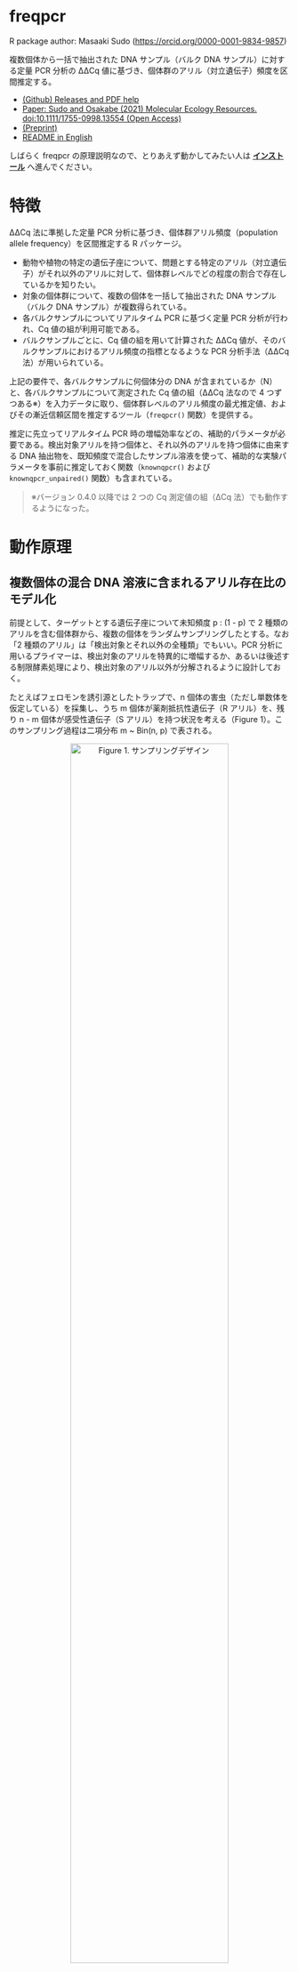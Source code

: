 # freqpcr

R package author: Masaaki Sudo (https://orcid.org/0000-0001-9834-9857)

複数個体から一括で抽出された DNA サンプル（バルク DNA サンプル）に対する定量 PCR 分析の ΔΔCq 値に基づき、個体群のアリル（対立遺伝子）頻度を区間推定する。

* [(Github) Releases and PDF help](https://github.com/sudoms/freqpcr/releases/latest)
* [Paper: Sudo and Osakabe (2021) Molecular Ecology Resources. doi:10.1111/1755-0998.13554 (Open Access)]( https://doi.org/10.1111/1755-0998.13554)
* [(Preprint)](https://doi.org/10.1101/2021.01.19.427228)
* [README in English](https://github.com/sudoms/freqpcr/README.md)

しばらく freqpcr の原理説明なので、とりあえず動かしてみたい人は **[インストール](#インストール)** へ進んでください。

# 特徴

ΔΔCq 法に準拠した定量 PCR 分析に基づき、個体群アリル頻度（population allele frequency）を区間推定する R パッケージ。

* 動物や植物の特定の遺伝子座について、問題とする特定のアリル（対立遺伝子）がそれ以外のアリルに対して、個体群レベルでどの程度の割合で存在しているかを知りたい。
* 対象の個体群について、複数の個体を一括して抽出された DNA サンプル（バルク DNA サンプル）が複数得られている。
* 各バルクサンプルについてリアルタイム PCR に基づく定量 PCR 分析が行われ、Cq 値の組が利用可能である。
* バルクサンプルごとに、Cq 値の組を用いて計算された ΔΔCq 値が、そのバルクサンプルにおけるアリル頻度の指標となるような PCR 分析手法（ΔΔCq 法）が用いられている。

上記の要件で、各バルクサンプルに何個体分の DNA が含まれているか（N）と、各バルクサンプルについて測定された Cq 値の組（ΔΔCq 法なので 4 つずつある※）を入力データに取り、個体群レベルのアリル頻度の最尤推定値、およびその漸近信頼区間を推定するツール（`freqpcr()` 関数）を提供する。

推定に先立ってリアルタイム PCR 時の増幅効率などの、補助的パラメータが必要である。検出対象アリルを持つ個体と、それ以外のアリルを持つ個体に由来する DNA 抽出物を、既知頻度で混合したサンプル溶液を使って、補助的な実験パラメータを事前に推定しておく関数（`knownqpcr()` および `knownqpcr_unpaired()` 関数）も含まれている。

> ※バージョン 0.4.0 以降では 2 つの Cq 測定値の組（ΔCq 法）でも動作するようになった。


# 動作原理

## 複数個体の混合 DNA 溶液に含まれるアリル存在比のモデル化

前提として、ターゲットとする遺伝子座について未知頻度 p : (1 - p) で 2 種類のアリルを含む個体群から、複数の個体をランダムサンプリングしたとする。なお「2 種類のアリル」は「検出対象とそれ以外の全種類」でもいい。PCR 分析に用いるプライマーは、検出対象のアリルを特異的に増幅するか、あるいは後述する制限酵素処理により、検出対象のアリル以外が分解されるように設計しておく。

たとえばフェロモンを誘引源としたトラップで、n 個体の害虫（ただし単数体を仮定している）を採集し、うち m 個体が薬剤抵抗性遺伝子（R アリル）を、残り n - m 個体が感受性遺伝子（S アリル）を持つ状況を考える（Figure 1）。このサンプリング過程は二項分布 m \~ Bin(n, p) で表される。

<p align="center">
<img src="./vignettes/figures/freqpcr_vignette_fig01.png" style="width: 75%; height: 75%" alt="Figure 1. サンプリングデザイン" />
</p>

> Figure 1. バルクサンプルの生成過程。未知頻度 p : (1 - p) で 2 種類のアリル、たとえば R（薬剤抵抗性）と S（感受性）を含む個体群を対象に、トラップを仕掛けて個体を採集する。あるトラップで n 個体が得られたとき、これに含まれる R 個体の数は m ~ Bin(n, p) という確率変数で表現される。個体単位ではなくトラップ単位で DNA を一括抽出して定量 PCR 分析を行うと、個体の分離比 m : (n - m) ではなく、バルクサンプルにおけるアリル DNA の含有量である X_R, X_S がデータとして観測される。そこで freqpcr では p と X_R, X_S の関係を、m を潜在変数として介しつつモデル化する。

仮に個体別に遺伝子診断すれば m の値が直接求まるため、頻度 p の推定値や信頼区間を二項分布から計算できる。これが労力的に可能ならば、定量 PCR 分析を行って `freqpcr` を使う必要は特段ない。
しかし p が極めて小さいことが想定される場合、たとえば殺虫剤抵抗性の発達初期段階における R アリルの検出や、穀物の輸入検疫における遺伝子組換え種子の混入率調査などでは、十分に大きな採集数 n を確保しないと、サンプルに全く検出対象のアリルが含まれない（有効な推定値が得られない）可能性が高くなる。必要なサンプルサイズが数百に及ぶ場合、個体別に DNA を抽出して PCR で遺伝子診断を行う手間が増大する。

多数のサンプルから簡易に低頻度のアリルを検出するために、グループテスト（group testing）と呼ばれる統計手法が従来から用いられてきた。まず複数個体から一括で DNA を抽出して、バルクサンプル（bulk sample）と呼ばれるサンプル溶液を作る。通常のグループテストでは、検出対象のアリルを増幅する PCR 反応を行い、各バルクサンプルに少なくとも 1 個体は検出対象が含まれている（陽性）か、全く含まれず PCR 増幅されない（陰性）かを判定した結果を用いる。複数のバルクサンプルについて陽性／陰性である割合を求め、アリル頻度 p の信頼区間の上限を計算する統計手法が、幾つかの先行研究において提唱されている（たとえば Yamamura and Hino 2007）。

一方 `freqpcr` では、各バルクサンプルについて定量 PCR 分析を行い、アリルごとに含まれる DNA 量（Figure 1：変数 X_R, X_S）を定量する。アリル DNA 含有比の指標として、従来より定量 PCR 分析で用いられてきた ΔΔCq 値の概念を用い、それらのバルクサンプルが由来する個体群のアリル頻度の推定値、および信頼区間の上限と下限を最尤推定する。個体群アリル頻度が p であるときに Cq 値の観測結果を得る確率が、生成モデルとして書き下され、このときバルクサンプルごとに含まれるであろう陽性個体の数（m）は、直接観測できない潜在変数として扱われる。



### 個体あたり DNA 収量のばらつき：ガンマ分布およびベータ分布による近似


体サイズの変異や（トラップ上での）死後の DNA 分解といった要因により、バルクサンプルに含まれる個体あたりの DNA 収量は大きくばらつくことがある。`freqpcr` では、バルクサンプルに含まれる陽性個体数の不確実性（二項分布に従う）に加え、バルクサンプルに含まれるアリルごとの DNA 収量（Figure 1 および 2：変数 X_R, X_S）の不確実性を、ガンマ分布という確率分布で近似する手法を採用した。このアイデアについては [Sudo et al. (2021) Journal of Pesticide Science](https://www.jstage.jst.go.jp/article/jpestics/46/2/46_D20-064/_article/-char/en) に詳しい。

ガンマ分布は形状パラメータの設定次第で、生物遺体等において DNA がランダムに分解しており、個体あたり収量が大きくばらつく場合（指数分布）から、生体において DNA 収量が平均値の周りにほぼ正規分布する場合までを、統一的にモデルで表現できる。本パッケージに含まれる `freqpcr()` 関数を用いれば、ガンマ分布の形状パラメータ（k）もアリル頻度 p と同時に推定される。ユーザーは個体ごとの DNA 量のばらつき度合いを知らなくても、アリル頻度の頑健な推定値を得られる。

ガンマ分布が持つ好ましい性質の 1 つが「再生性」である。あるアリルに着目して、各個体が持つ DNA 量が独立にガンマ分布（等しい尺度パラメータを持つ）に従うならば、複数個体まとめたバルクサンプルに含まれる当該アリルの DNA 量もまた、単一のガンマ分布に従う（Figure 2 左）。


<p align="center">
<img src="./vignettes/figures/freqpcr_vignette_fig02.png" style="width: 50%; height: 50%" alt="Figure 2. 個体 DNA 収量のガンマ分布近似とアリル含有比のベータ分布による表現" />
</p>

> Figure 2.（左）バルクサンプルに含まれる R ないし S アリルの量は、1 個体 1 遺伝子座あたりの DNA 収量を、各アリルを持つ個体数分だけ足し合わせた量になる。図は単数体生物 6 個体から DNA 抽出したバルクサンプルにおいて、2 個体が R と仮定した場合である。個体あたりの DNA 収量がガンマ分布 Ga(k = 1, θ = 10^(-6)) に従う確率変数ならば、2 個体分に相当する R アリルの量は Ga(k = 2, θ = 10^(-6)) で表される。一方、4 個体分に相当する S アリルの量は Ga(k = 4, θ = 10^(-6)) に従う。（右）このときバルクサンプルに占める R アリルの割合、すなわち Y_R = X_R / (X_R + X_S) に相当する量は、ベータ分布 Beta(shape1 = 2, shape2 = 4) に従う。


さらにガンマ分布の性質から、バルクサンプル中に含まれる 2 種類のアリル量の比は、ベータ分布という確率分布に従う（Figure 2 右）。`freqpcr()` 関数の標準設定では 2 つのガンマ分布の代わりに、1 つのベータ分布を利用してアリルの含有比を表現する。これは推定の高速化（数秒以内に計算が完了する）に寄与する。

なお Figure 2 に示した DNA 収量（X_R, X_S）やアリル含有比（Y_R）は、各遺伝子型に該当する個体数 m が固定されたときの値であることに注意を要する。実際には m も確率変数なので m = (1, 2, ..., n-1) のそれぞれについて、Beta(m, n - m) の下で実際の Cq 値が観測される確率を求め、尤度関数を定義するのが `freqpcr` の仕様である。以下、Cq 値の組がどのような実験デザインで得られるかを述べてゆく。


---

## 定量 PCR 分析を用いたアリル頻度推定の原理：ΔΔCq 法と RED-ΔΔCq 法

1 つ 1 つのバルクサンプルに含まれる 2 種類のアリルの含有比、すなわちサンプルアリル頻度（sample allele frequency）を測定する実験手法として、現在の `freqpcr` パッケージでは

* RED-ΔΔCq 法：制限酵素によるサンプル前処理を伴う定量 PCR（Osakabe et al. 2017）
* アリル特異的なプライマーセットを用いた定量 PCR による ΔΔCq 法（Maeoka et al. 2020）

の 2 種類の定量 PCR 分析手法（Figures 3, 4）が公式にサポートされている。その他の ΔΔCq や ΔCq に準拠した分析プロトコルでも適用可能なものは多いと思われるので、共同研究のオファーがあれば歓迎する。


### RED-ΔΔCq 法


RED-ΔΔCq 法（ΔΔCq Method with Restriction Enzyme Digestion）では、ターゲット遺伝子座について未知頻度でアリルが混合されている DNA 溶液から、4 本のサンプルを分注する。異なる処理条件・プライマーセットでリアルタイム PCR を行い、ΔΔCq を計算して当該溶液のアリル混合比を求める（Figure 3）。Cq 値や ΔΔCq 値の定義自体は、一般的なリアルタイム PCR のそれら（e.g. Livak & Schmittgen 2001; Vandesompele et al. 2002）と同様である。

RED-ΔΔCq 法の PCR ではターゲット遺伝子座を、アリルとは無関係に増幅するプライマーセットが用いられる。よって DNA 抽出して得たバルクサンプル溶液をそのまま PCR に掛けるならば、(X_R + X_S) の和に相当する量の鋳型 DNA が含まれる。これが control sample である。

一方、分注した溶液の半分については PCR の前に制限酵素で処理し、ターゲット遺伝子座において片方のアリルだけを消去しておく。こちらが digested test sample である。S アリルのごく一部（z）だけが残るように制限酵素で切断すると、ターゲット遺伝子の鋳型量は (X_R + zX_S) 相当となる。従って digested test sample と control sample の鋳型量の商である (X_R + zX_S) / (X_R + X_S) が、z が小さければ R アリルのおよその存在頻度となる。


> 注：制限酵素で切断するアリルは R でも S でもよい。ただし推定精度を上げるためには、個体群において稀であると考えられるアリルを残す（多い方を分解する）とよい。たとえば地域に稀に存在する抵抗性を検出したければ、感受性遺伝子を制限酵素処理する。そのほうが実験処理間で Cq 値に大きな差が現れるようになり、定量 PCR の測定誤差にマスクされにくくなる。

たとえば Osakabe et al. (2017) は、ナミハダニの殺ダニ剤（エトキサゾール）抵抗性遺伝子を定量するために、サンプル溶液を 3 時間、Taq1 酵素で事前処理した。Taq1 は DNA 上の TCGA という塩基配列がある箇所を認識して切断する。エトキサゾール抵抗性はキチン合成酵素遺伝子（CHS1）の塩基配列 TCG ***A*** TT が TCG ***T*** TT に変異して生じるので、酵素処理するとターゲット遺伝子座について、感受性個体由来の DNA が切断されたサンプルを得る。

<p align="center">
<img src="./vignettes/figures/freqpcr_vignette_fig03.png" style="width: 50%; height: 50%" alt="Figure 3. RED-ΔΔCq 法に基づくサンプル中のアリル含有比の測定" />
</p>

> Figure 3. 定量 PCR 分析に基づくバルクサンプル中のアリル含有比の測定 (1) RED-ΔΔCq 法。異なる事前処理（制限酵素処理）を受けたサンプル間で鋳型 DNA 量を比較するための補正基準として、生物体内に一定量が存在する遺伝子（ハウスキーピング遺伝子）を対象とした PCR 増幅を並行して実施している。
> 
> ターゲットの遺伝子座についてもハウスキーピング遺伝子座についても、プライマーセットはアリルを問わずに増幅するものを用いる。ただし制限酵素処理を受けたサンプルでは、ターゲット遺伝子座に S アリルを持つ DNA 分子のみ、サイトが途中で切断されているため増幅対象から外れる。この鋳型 DNA 量の違いが R アリルの頻度、厳密には (X_R + zX_S) / (X_R + X_S) = Y_R + z(1−Y_R) として測定される。
> 
> この (X_R + zX_S) / (X_R + X_S) という値は図中で (X^TD / X^HD) として計算される Cq 値の差分に含まれるが、余計な係数 δ_T が入っている。これは (X^TD / X^HD) / (X^TW / X^HW) という指標を計算することでキャンセルされる。これを対数スケール（PCR のサイクル数）で表現すると Cq 値の「差分の差分」となり、すなわち ΔΔCq 値に他ならない。

ただし、digested test sample と control sample をそれぞれターゲット遺伝子について増幅した結果を、単純に割り算するだけ（Figure 3 の鋳型量でいうと (X^TD / X^TW) に相当する量）では上手く行かない。制限酵素処理に伴って、溶液の量や性質が不随意に変化しうるためだ（Figure 3 で係数 δ_B として表されている量である）。

そこで内部標準、典型的にはハウスキーピング遺伝子（Osakabe et al. 2017 では GAPDH）について増幅した結果（X^HD と X^HW に相当）を用いて、先に各サンプルの鋳型量を補正しておく。鋳型 DNA 量の比は Cq 値（サイクル数。対数スケールである）の差として表現されるので、digested test sample と control sample の各々について、(ターゲット遺伝子の Cq 値)−(ハウスキーピング遺伝子の Cq 値) を計算する。こうした Cq 値の差分（digested test sample では X^TD / X^HD、control sample では X^TW / X^HW に相当する量）のことを ΔCq という。

同じ処理を受けたサンプルでも、生体内での DNA コピー数は遺伝子座によって異なるかもしれない。それぞれ求めた ΔCq 値には、この差が係数 δ_T として残っている。余分な係数を含まない (X_R + zX_S) / (X_R + X_S) に相当する量を得るには、制限酵素あり・なしの条件間で ΔCq 値同士の差分を取ればよい。こうして得られる ΔΔCq 値すなわち (X^TD / X^HD) / (X^TW / X^HW) では、δ_B も δ_T もキャンセルされる。よって RED-ΔΔCq 法は検量線を必要とせず、検査対象である未知溶液のアリル含有比を測定できる。

なお (X_R + zX_S) / (X_R + X_S) は、z が未知な場合はバルクサンプル中のアリル頻度 Y_R = X_R / (X_R + X_S) そのものではなく、近似値である。そこで Osakabe et al. (2017) では、制限酵素処理を長時間行って z を極力小さくすることを推奨した。一方 `freqpcr()` を用いてアリル頻度を推定する場合、z のサイズが多少大きくても既知でさえあれば推定が可能である。むしろ z が小さすぎる（10^{-5} 以下）と、サンプルに R アリルが含まれていない際に「制限酵素処理あり、ターゲット遺伝子」の qPCR に要するサイクルが長すぎて、反応が立ち上がってこない恐れがある。 

### アリル特異的プライマーセットを用いた ΔΔCq 法

Osakabe et al. (2017) の RED-ΔΔCq 法を適用するには、ターゲット遺伝子座について片方のアリルに作用する制限酵素を見つけることが要件である。この制約を取り除くため Maeoka et al. (2020) において、アリル特異的なプライマーセットを用いた ΔΔCq 法による、アリル頻度の測定手法が提案された（Figure 4）。

<p align="center">
<img src="./vignettes/figures/freqpcr_vignette_fig04.png" style="width: 50%; height: 50%" alt="Figure 4. 一般的な ΔΔCq 法に基づくサンプル中のアリル含有比の測定" />
</p>

> Figure 4. 定量 PCR 分析に基づくバルクサンプル中のアリル含有比の測定：(2) アリル特異的プライマーセットを用いた ΔΔCq 法（Maeoka et al. 2020）。
> 
> こちらも (X^TD / X^HD) / (X^TW / X^HW) = Y_R + z(1 − Y_R) で抵抗性アリル頻度を近似する。ただし RED-ΔΔCq 法と異なり、テストサンプルと control sample では由来がそもそも異なるため δ_B は定義せず、代わりに control sample の鋳型 DNA 量を X'_R として記号自体を変えている。


アリル含有比が不明な test sample（制限酵素処理は不要である）の DNA 溶液から、2 本ほど分注してターゲット遺伝子とハウスキーピング遺伝子でリアルタイム PCR 増幅し、Cq 値を測定する。ただし今度は、ターゲット遺伝子を増幅するためのプライマーを、R アリルだけ特異的に増幅するように設計しておく。従ってハウスキーピング遺伝子では X^HD = (X_R + X_S) に相当する量が増幅対象だが、ターゲット遺伝子では X^TD = δ_T(X_R + zX_S) が増幅される。本法における z は、僅かに生じる非特異的な増幅の対象となる S アリルの割合である。

(X^TD / X^HD) には遺伝子座の間での鋳型 DNA 量の比、すなわち δ_T が未だ係数として掛かったままである。これを RED-ΔΔCq 法と同様、control sample を用いてキャンセルする。
アリル特異的プライマーセットを用いた ΔΔCq 法では、RED-ΔΔCq 法で用いられたコントロール、すなわち制限酵素処理を伴わないサンプル溶液自体の代わりに、確実に R と分かっている個体からの DNA 抽出液を control sample に用いる。典型的には、室内飼育で選抜した純系の R 個体を使う。

Control sample において、ハウスキーピング遺伝子では X^HW = X'_R 、ターゲット遺伝子では X^TW = δ_T X'_R が増幅される（反応液の由来が異なるので X ではなく X' としている）。つまり ΔCq 値を計算すれば、そのまま δ_T に相当する量が求められる。最終的に ΔΔCq の形に持ち込むことで、 (X^TD / X^HD) / (X^TW / X^HW) = (X_R + zX_S) / (X_R + X_S) に相当する量を得る。

### ΔCq 法によるアリル頻度の推定

なお δ_T のサイズが既知であれば、test sample だけをターゲット遺伝子とハウスキーピング遺伝子で増幅して X^TD と X^HD を得てから、δ_T に相当する量を差し引くことでもアリル頻度を推定できる。つまり ΔCq 法である。バージョン 0.4.0 において、X^TW と X^HW を欠いたデータセットも受け入れられる仕様に `freqpcr()` 関数が拡張された。

この場合 δ_T（引数 `targetScale`）および、測定された Cq 値が従う正規誤差の標準偏差 σ_c（`sdMeasure`）は、事前に既知頻度のサンプル溶液で推定しておく。下のセクションにある `knownqpcr()` もしくは `knownqpcr_unpaired()` 関数が使える。バルクサンプルの個数が極めて多ければ、未知数として `freqpcr()` 関数内部で推定することは不可能ではないが、よほどの理由がない限り固定値として代入すべきである。ただでさえ X^TW、 X^HW が無いことは推定時のデータ点が半分になることを意味しており、未知パラメータが多いと推定結果に大きなバイアスが生じる。

<p align="center">
<img src="./vignettes/figures/freqpcr_vignette_fig05.png" style="width: 50%; height: 50%" alt="Figure 4. 一般的な ΔΔCq 法に基づくサンプル中のアリル含有比の測定" />
</p>


> Figure 5. 定量 PCR 分析に基づくバルクサンプル中のアリル含有比の測定：(3) ΔCq 法。


## 複数バルクサンプルを用いたアリル頻度の区間推定

Osakabe et al. (2017) と Maeoka et al. (2020) の各論文では、各バルクサンプルに様々な条件でリアルタイム PCR を行い、計算した ΔΔCq 値を、そのバルクサンプルに占める当該アリルの含有比（点推定値）としている。一方 `freqpcr` パッケージは Cq 値に基づく個体群アリル頻度の区間推定を目指しているが、そのためには 1 個体群から取られたバルクサンプルが複数（N）必要である。

一箇所にトラップを複数設置して、トラップごとに DNA 抽出したものを 1 つのバルクサンプルとしてもよいし、あるいは多数の捕獲個体を n 個体ずつまとめて DNA 抽出してもよい。`freqpcr` ではバルクサンプルごとに個体数 n_h  (h = 1, 2, ..., N) が異なってもよいが、各バルクサンプルに何個体含まれるかの記録は必須である。

捕獲した総個体数が等しければ、サンプルを多く分割する（バルクサンプルあたりの個体数を少なくする）ほど信頼区間の幅は狭くなり、高い推定精度を得られる。しかし定量 PCR の検査数が増えるのでコストは増大する。バルクサンプルの分割数に応じた推定精度のシミュレーション結果は、[原著論文の Figure 4](https://onlinelibrary.wiley.com/doi/10.1111/1755-0998.13554#men13554-sec-0015-title) および [ESM1](https://onlinelibrary.wiley.com/doi/10.1111/1755-0998.13554#support-information-section) に示されている。

---

## 2 倍体の取扱いについて

`freqpcr` のモデル構造は、基本的には単数体生物を仮定している。すなわち各個体を構成する各細胞が 1 本の染色体を持ち、1 つのアリル DNA を含む。アリル頻度推定を行う `freqpcr()` 関数は `diploid` というオプション変数を持ち、初期設定は `diploid = FALSE` すなわち単数体であるとして、各個体の DNA 量をモデリングする。

通常の昆虫や脊椎動物は 2倍体、すなわち各細胞が 2 本の染色体を持つ。この場合、`diploid = TRUE` を設定して `freqpcr()` 関数を実行すれば、簡易的に 2 倍体生物を取り扱うことができる。

`freqpcr()` 関数では `N` という変数ベクトルを用いて、バルクサンプルを構成する個体の数を代入する。`diploid = TRUE` でも `diploid = FALSE` でも、`N` は染色体数ではなく個体数として代入する仕様である。たとえば `N = c(8, 8, 8, 6)` と代入すると、単数体であっても 2 倍体であっても合計 30 個体が採集され、これを 8 個体ずつ DNA 抽出したバルクサンプル溶液 3 本と、残る 6 個体を DNA 抽出した溶液 1 本という構成で分析されたことを意味する。

2 倍体生物における個体あたり DNA 収量のモデル表現を、現行の `freqpcr()` では簡略化していることに注意が必要である。詳細は元論文の Appendix S1 に記述されているが、端的にいうと同一個体が持つ 2 セットのアリルの定量が厳密ではない。

本来、2 倍体の 1 個体から得られるアリル DNA 量は、単数体当量のちょうど 2 倍である。とりわけヘテロ個体が持つ R アリルと S アリルの DNA 量は同一であるべきだが、この制約条件を置くとプログラムの計算量が著しく増大する。そこで「2 倍体生物を n 個体採集する」代わりに、「単数体生物を 2n 個体採集したことにする」トリックを用いた。これにより、同一個体から得られた 2 セット分のアリルの DNA 量が、それぞれのセットについて独立同時なガンマ分布に従うようになり、単数体と同じモデルを適用できる。本簡易推定法を用いることで、アリル頻度 p の最尤推定値（点推定値）には影響しないと考えられるが、信頼区間が本来の範囲よりも僅かに広く推定される。

---

## 連続な DNA 量を仮定した freqpcr モデルについて

（執筆中）


---


# 依存パッケージ

* R (>= 3.6)
* cubature (https://cran.r-project.org/package=cubature)

開発環境は Windows 10 上の R 3.6 だが、R 4.1.2 でも動作したとのこと。

# インストール

```R
install.packages("freqpcr", dependencies=TRUE)

library(freqpcr)
packageVersion("freqpcr")
```

もしくは

```R
library(remotes)
install_github("sudoms/freqpcr")

library(freqpcr)
packageVersion("freqpcr")
```

以下のようなエラーメッセージが出て、インストールに失敗することがある。

```R
** byte-compile and prepare package for lazy loading
Error: (converted from warning) package 'cubature' was built under R version 3.6.3
```

依存パッケージ 'cubature' が、[ユーザーの環境よりも新しいバージョンの R でコンパイルされている](https://github.com/r-lib/remotes/issues/403)場合に、このエラーが出る。
R のバージョンを素直に最新版にする、もしくは環境変数 `R_REMOTES_NO_ERRORS_FROM_WARNINGS="true"` を設定後、`install_github()` を再度走らせることで解消する。

```R
Sys.setenv(R_REMOTES_NO_ERRORS_FROM_WARNINGS="true")
install_github("sudoms/freqpcr")
```

# 使用法

```R
library(freqpcr)
```

## 変数・パラメータの一覧

P:
* 推定対象であるアリルの個体群に占める頻度

K:
* 対象個体群において、1 個体（単数体当量）あたりのアリル DNA 収量を近似するために用いられるガンマ分布の形状パラメータ

以下はリアルタイム PCR の実験系に依存するパラメータである。次に説明する `knownqpcr()` および `knownqpcr_unpaired()` 関数のいずれかを用いて、予め推定しておく。なお **太字** は `freqpcr()` の動作時にユーザーによる値の指定が必須のパラメータ、 ***太字かつ斜体*** は必須ではないが、可能な限り指定すべきパラメータである。特にバルクサンプルの数が少ない時に、`sdMeasure` を指定しないと推定結果が大きくずれる。


**EPCR**:
* PCR サイクルごとの増幅効率を表す正の実数。
* EPCR = 1 であるとき、鋳型 DNA が PCR 1 サイクルあたり 2 倍ずつ増える（リアルタイム PCR の慣習に従い、EPCR + 1 = 2 なので 2 倍と定義している）。

**zeroAmount**:

* （RED-ΔΔCq 法）ターゲットとする遺伝子座において、検出対象でない方のアリルを分解する制限酵素反応で、反応後もなお分解されなかったアリル DNA の残存率。

* （一般的な ΔΔCq 法において）アリル特異的な PCR プライマーセットを用いた PCR 反応で、極僅かに増幅されてしまう検出対象でない方のアリルの割合（検出対象アリルの鋳型量を 1 とした、鋳型値の相対値）。

* `freqpcr()` 関数の実行時には 0 以上 1 以下の実数として、ユーザーが指定する必要がある。

***sdMeasure***:

* 定量 PCR 分析における各 Cq (Ct) 値が従うランダム誤差（標準偏差の大きさ）。元論文で σ_c として表されている変数。リアルタイム PCR の実験誤差は Cq 値のスケールで概ね正規分布するようである（本研究の[原著論文の実験 1](https://onlinelibrary.wiley.com/doi/10.1111/1755-0998.13554#men13554-sec-0010-title) を参照せよ）。

***targetScale***:

* 同一サンプルから分注した等量の DNA 溶液において、ターゲットとする遺伝子座の DNA が（アリルに関係なく）、ハウスキーピング遺伝子の何倍存在するか。元論文で δ_T として表されている変数。

scaleDNA:

* 1 個体に含まれる（単数体当量の）ハウスキーピング遺伝子の平均的な DNA 量が、PCR 反応のスレッシュホールドに比べて何倍存在するか。PCR 1 サイクルでちょうど 2 倍に増える（`EPCR` = 1）ならば、`scaleDNA` = 0.5 のとき 1 サイクルの PCR でスレッシュホールドに達する。2^{10} = 1024 から類推できるように、`scaleDNA` = 10^{-6} であれば約 20 の Cq 値に相当する。
* なお `EPCR` が決まれば自ずと固定するため、`freqpcr()` 関数の引数には含まれない。

baseChange:

* RED-ΔΔCq 法において制限酵素処理を行う前後で、増幅可能なハウスキーピング遺伝子の鋳型量が何倍に変化するか（実験操作に伴う不随意な変化として）。元論文で δ_B として表されている変数。

* Maeoka et al. (2020) の方法や、その他のよくある ΔΔCq 法では、この変数は存在しない（※）。いずれの場合でも `freqpcr()` 関数の実行には不要であり、引数に含まれない（なぜ不要かというと、`freqpcr()` 関数は 4 つの Cq 値を 2 つの ΔCq に換算してから尤度関数に投入するためである。詳しくは[論文の数式 11](https://onlinelibrary.wiley.com/doi/10.1111/1755-0998.13554#men13554-disp-0014) を見てほしい）。


> ※これは、RED-ΔΔCq 法以外のあらゆる ΔΔCq 分析において baseChange が存在しないという意味ではない。制限酵素処理でなくても、実験水準間でハウスキーピング遺伝子の鋳型 DNA 量に、何らかの系統誤差を与えるような実験操作はあり得るので、そのような実験系の中には RED-ΔΔCq 法と同様の発想で `knownqpcr()` および `knownqpcr_unpaired()` 関数を使うべきものもあるだろう。


---


## knownqpcr() ないし knownqpcr_unpaired() 関数による実験パラメータの推定

[原著論文の実験 1](https://onlinelibrary.wiley.com/doi/10.1111/1755-0998.13554#men13554-sec-0010-title) に相当する。
用いるサーマルサイクラーや実験プロトコルごとにパラメータの値は変わるため、同じ生物の同じ遺伝子を検査する場合も各ラボで予め調べておく必要がある。まず「厳密にアリルの混合比が分かっている DNA 溶液」を複数の混合比で用意する。定量 PCR の一般的なプロトコルに従い、検出したいアリル（R）をもう 1 つのアリル（S）で、想定レンジの上限から下限に向けて段階希釈した系列を作ると良い。なお R 頻度 Y_R = 0 および Y_R = 1 の組み合わせを含めておくと、推定結果が安定しやすい。

**注：ここで使う混合 DNA 溶液は本番のサンプルと同様、ターゲット遺伝子だけでなくハウスキーピング遺伝子を含んでいる必要がある。確実な方法としてはたとえば R 系統と S 系統の各純系個体をそれぞれ集めて DNA を抽出した後、何らかの核酸定量法で濃度を合わせてから、2 系統の溶液を混合するとよい。**

これら既知混合比の溶液を定量 PCR 分析にかけて得た Cq 値を、`knownqpcr()` もしくは `knownqpcr_unpaired()` という関数のいずれかに入れることで、実験パラメータの最尤推定値を得る。


`knownqpcr()` と `knownqpcr_unpaired()` は同機能の関数で、データの形式で使い分ける。[詳細はパッケージの PDF ヘルプ](https://github.com/sudoms/freqpcr/releases/latest) を参照。

まず、説明のための疑似 Cq 値データを作る。

```R
# 例:当該アリルの頻度を 4 段階に変えた混合 DNA 溶液（各 4 反復）の Cq 値
# 以下のパラメータを仮定して疑似データを作成している。
# K:2, scaleDNA:1e-11, targetScale:1.5, baseChange:0.3, zeroAmount:1e-3,
# sdMeasure:0.3, and EPCR:0.95. 

A <- rep(1, 16)
trueY <- c(rep(0.1, 4), rep(0.25, 4), rep(0.5, 4), rep(1, 4))
housek0 <- c( 19.39, 19.78, 19.28, 19.58,  18.95, 19.91, 19.66, 19.96,
              20.05, 19.86, 19.55, 19.61,  19.86, 19.27, 19.59, 20.21 )
target0 <- c( 19.16, 19.08, 19.28, 19.03,  19.17, 19.67, 18.68, 19.52,
              18.92, 18.79, 18.8, 19.28,   19.57, 19.21, 19.05, 19.15 )
housek1 <- c( 21.61, 21.78, 21.25, 21.07,  22.04, 21.45, 20.72, 21.6,
              21.51, 21.27, 21.08, 21.7,   21.44, 21.46, 21.5, 21.8 )
target1 <- c( 24.3, 24.22, 24.13, 24.13,   22.74, 23.14, 23.02, 23.14,
              21.65, 22.62, 22.28, 21.65,  20.83, 20.82, 20.76, 21.3 )
d.cmp <- data.frame(A, trueY, housek0, target0, housek1, target1)
print(d.cmp)

```

knownqpcr() 関数による実験パラメータの推定手順を示す。
RED-ΔΔCq 分析の場合、4 種類の Cq 値を入力して関数を走らせる。

```R
# housek0: 制限酵素処理なしの溶液を、ハウスキーピング遺伝子について PCR 増幅
# target0: 制限酵素処理なし、ターゲット遺伝子座についてアリル問わずに増幅
# housek1: 制限酵素処理あり、ハウスキーピング遺伝子について増幅
# target1: 制限酵素処理あり、ターゲット遺伝子座についてアリル問わずに増幅
# および、
# 各溶液の正確なアリル頻度 trueY、
# 各溶液に溶け込んでいる鋳型 DNA 量の相対値 A（不明なら入れなくてもいい）を指定

result <- knownqpcr(housek0=d.cmp$housek0, target0=d.cmp$target0,
                    housek1=d.cmp$housek1, target1=d.cmp$target1,
                    trueY=d.cmp$trueY, A=d.cmp$A, quiet=TRUE)
print(result)
```

> なお上記 `A` という変数は「各反応液に溶け込んでいる鋳型 DNA 量の相対値」であり、推定される `scaleDNA` のサイズに影響する。本番の実験プロトコルに従い 1 個体から抽出・精製した溶液を、 1 回の PCR 検査のために分注したときの、ハウスキーピング遺伝子の鋳型 DNA 量が `A = 1` と考える。あくまで、そのように決めると便利という話である。面倒な場合は適当な基準を決めて、各反応液の核酸濃度を相対量で入力すればよい。既知濃度サンプルのデータ全体が `A` で定数倍されても、`freqpcr()` の動作には影響しない。さらに面倒ならば A を入力しなければ、デフォルト値で全部 1 として計算される。


制限酵素処理のあり・なしを含む Cq 値セットに対する `knownqpcr()` の実行結果は、以下のとおりである。


```R
> print(result)
$report
                                           Estimate         2.5%        97.5%
meanDNA (DNA content per unit)         1.032303e-06 2.703067e-07 3.942371e-06
targetScale (rel. DNA quantity)        1.410430e+00 1.273297e+00 1.562331e+00
baseChange (after digestion)           2.794355e-01 2.273153e-01 3.435062e-01
sdMeasure (Cq measurement error)       2.917063e-01 2.453065e-01 3.468826e-01
zeroAmount (residue rate of digestion) 2.943979e-06          NaN          NaN
EPCR (amplification per cycle)         1.016892e+00 8.860572e-01 1.167047e+00

$obj
$obj$par
     meanDNA  targetScale   baseChange    sdMeasure   zeroAmount         EPCR 
-13.78371847   0.34389439  -1.27498376  -1.23200783 -12.73574834   0.01675133 

$obj$value
[1] -11.96306

$obj$counts
function gradient 
     131       42 

$obj$convergence
[1] 0

$obj$message
NULL

$obj$hessian
                  meanDNA   targetScale    baseChange     sdMeasure    zeroAmount          EPCR
meanDNA     -1.528134e+03 -7.640668e+02 -7.640668e+02 -3.507992e-02 -3.655190e-03 -1.594965e+04
targetScale -7.640668e+02 -7.640668e+02 -3.820334e+02  1.005301e-02 -3.655189e-03 -8.030785e+03
baseChange  -7.640668e+02 -3.820334e+02 -7.640668e+02 -1.534473e-02 -3.655189e-03 -8.475267e+03
sdMeasure   -3.507992e-02  1.005301e-02 -1.534473e-02 -1.279982e+02 -1.135270e-04 -3.794450e-01
zeroAmount  -3.655190e-03 -3.655189e-03 -3.655189e-03 -1.135270e-04  5.669332e-05 -4.386265e-02
EPCR        -1.594965e+04 -8.030785e+03 -8.475267e+03 -3.794450e-01 -4.386265e-02 -1.673381e+05
```

\$report の表にある Estimate の値が、各パラメータの最尤推定量なので、`freqpcr()` の対応するパラメータにはこの値を入力する。

いっぽう、一般的な ΔΔCq 分析 や ΔCq 分析には「制限酵素あり」のデータはそもそも存在しない。この場合の `knownqpcr()` 関数に入力する Cq 値は全て test sample とみなし、`housek1` と `target1` の 2 種類を指定する。

```R
# housek1: 既知アリル混合比の DNA 抽出液をハウスキーピング遺伝子について増幅
# target1: 既知アリル混合比の DNA 抽出液をターゲット遺伝子座について、アリル特異的プライマーセットで増幅
# および、
# 各溶液の正確なアリル頻度 trueY、
# 各溶液に溶け込んでいる鋳型 DNA 量の相対値 A（不明なら入れなくてもいい）を指定

result <- knownqpcr(housek1=d.cmp$housek1, target1=d.cmp$target1,
                    trueY=d.cmp$trueY, A=d.cmp$A, quiet=TRUE)
print(result)
```

制限酵素処理のない Cq 値セットに対する `knownqpcr()` の実行結果

```R
Either the argument housek0 or target0 was not specified. 'baseChange' will not be estimated.
> print(result)
$report
                                           Estimate         2.5%        97.5%
meanDNA (DNA content per unit)         2.589957e-06 9.891933e-09 0.0006781161
targetScale (rel. DNA quantity)        1.361353e+00 1.173150e+00 1.5797478076
sdMeasure (Cq measurement error)       2.851344e-01 2.231756e-01 0.3642944311
zeroAmount (residue rate of digestion) 4.719578e-02 3.023157e-03 0.7367930610
EPCR (amplification per cycle)         8.213423e-01 4.619930e-01 1.4602021008

$obj
$obj$par
    meanDNA targetScale   sdMeasure  zeroAmount        EPCR 
-12.8638692   0.3084788  -1.2547947  -3.0534509  -0.1968153 

$obj$value
[1] -5.251762

$obj$counts
function gradient 
     179       64 

$obj$convergence
[1] 0

$obj$message
NULL

$obj$hessian
                  meanDNA   targetScale     sdMeasure    zeroAmount          EPCR
meanDNA     -1.094878e+03 -5.474388e+02  -0.011388938 -6.394412e+01 -1.086245e+04
targetScale -5.474388e+02 -5.474388e+02   0.003829054 -6.394412e+01 -5.565839e+03
sdMeasure   -1.138894e-02  3.829054e-03 -63.996724661  2.184605e-03 -7.722916e-02
zeroAmount  -6.394412e+01 -6.394412e+01   0.002184605 -1.453793e+01 -6.826460e+02
EPCR        -1.086245e+04 -5.565839e+03  -0.077229159 -6.826460e+02 -1.079955e+05
```

表の見方は同じだが、今度は `baseChange` が推定されないことに注意。また `zeroAmount` は、`housek0` と `target0` のデータが無い場合の推定精度があまり高くない。これを改善するには、Y_R の値が小さい（S が多い）混合比を多めに用意する必要がある。

### 対応のない既知頻度の混合 DNA 溶液：knownqpcr_unpaired() による実験パラメータ推定

さらに予備実験のデザインによっては、同じ混合 DNA 溶液について（制限酵素あり or なし）（ハウスキーピング or ターゲット遺伝子）の 4 条件の Cq 値が、常にセットで測定されているとは限らない。たとえば Osakabe et al. (2017) では R:S = 1:0 の混合比でのみ、制限酵素処理なしの条件が設定されている。
この場合 `knownqpcr_unpaired()` 関数を用いることで、対応関係のない Cq 値データからも実験パラメータを測定することができる。

```R
A <- rep(1, 16)
trueY <- c(rep(0.1, 4), rep(0.25, 4), rep(0.5, 4), rep(1, 4))
housek0 <- c( 19.39, 19.78, 19.28, 19.58,  18.95, 19.91, 19.66, 19.96,
              20.05, 19.86, 19.55, 19.61,  19.86, 19.27, 19.59, 20.21 )
target0 <- c( 19.16, 19.08, 19.28, 19.03,  19.17, 19.67, 18.68, 19.52,
              18.92, 18.79, 18.8, 19.28,   19.57, 19.21, 19.05, 19.15 )
housek1 <- c( 21.61, 21.78, 21.25, 21.07,  22.04, 21.45, 20.72, 21.6,
              21.51, 21.27, 21.08, 21.7,   21.44, 21.46, 21.5, 21.8 )
target1 <- c( 24.3, 24.22, 24.13, 24.13,   22.74, 23.14, 23.02, 23.14,
              21.65, 22.62, 22.28, 21.65,  20.83, 20.82, 20.76, 21.3 )

# （制限酵素あり or なし）（ハウスキーピング or ターゲット遺伝子）の 4 条件が
# ペアワイズに揃っていないデータセットは "long" 形式で準備する。
# たとえば制限酵素なし（Digest == 0）のサンプルが、trueY == 1 の場合しか
# 存在しなかったとする。
d.long.all <- data.frame(
    trueY=rep(trueY, 4), Digest=c(rep(0, 16 + 16), rep(1, 16 + 16)),
    Gene=c(rep(0, 16), rep(1, 16), rep(0, 16), rep(1, 16)),
    A=rep(1, 16*4), Cq=c(housek0, target0, housek1, target1) )
d.long <- d.long.all[d.long.all$Digest == 1 | d.long.all$trueY == 1, ]
print(d.long)
```

上で作った "long" 形式の Cq 値測定データは、以下のようなフォーマットである。

```R
> print(d.long)
   trueY Digest Gene A    Cq
13  1.00      0    0 1 19.86
14  1.00      0    0 1 19.27
15  1.00      0    0 1 19.59
16  1.00      0    0 1 20.21
29  1.00      0    1 1 19.57
30  1.00      0    1 1 19.21
31  1.00      0    1 1 19.05
32  1.00      0    1 1 19.15
33  0.10      1    0 1 21.61
34  0.10      1    0 1 21.78
35  0.10      1    0 1 21.25
36  0.10      1    0 1 21.07
37  0.25      1    0 1 22.04
38  0.25      1    0 1 21.45
39  0.25      1    0 1 20.72
40  0.25      1    0 1 21.60
41  0.50      1    0 1 21.51
...
（続く行は全て Digest = 1 つまり制限酵素処理ありのデータとなる）
```

`knownqpcr_unpaired()` の使用手順は以下のとおりである。

```R
result <- knownqpcr_unpaired(   Digest=d.long$Digest, Gene=d.long$Gene,
                                trueY=d.long$trueY, Cq=d.long$Cq, A=d.long$A   )
```

The `knownqpcr_unpaired()` function can be used to measure the experimental parameters even from Cq dataset with such incomplete design.

> `knownqpcr_unpaired()` と `freqpcr()` の本質的な使い分けは、単にユーザーが用意したデータ形式が「縦持ち long」か「横持ち wide」かの違いである。上に上げたコードは実験計画でいうところの incomplete design だが、実は単なる「欠測値あり」とみなして Cq 値データの欠けた部分を `NA` で埋めてから `freqpcr()` を使うことも可能である（同一サンプルのデータがベクトルの同位置に揃う必要はある）。

---

## 続いて、ダミー実験データの Cq 値を生成するためのパラメータを定義する

```R
P <- 0.15
K <- 4
targetScale <- 1.2
sdMeasure <- 0.2
scaleDNA <- 1e-06
baseChange <- 0.2
EPCR <- 0.97
zeroAmount <- 0.0016
```

## デモ実行用にダミーの Cq 値測定データを作る

合計 32 個体が採集されており（単数体生物であるとする）、8 個体ずつまとめて DNA 抽出したバルクサンプルが 4 つ得られているものとする。
`freqpcr` パッケージに用意されている `make_dummy()` 関数で、このようなバルクサンプルに定量 PCR を行って得た Cq 値の測定データを擬似的に生成できる。上で `K <- 4; scaleDNA <- 1e-06` と定めたので、形状パラメータが 4、尺度パラメータが 10^(-6) のガンマ分布に従う乱数として、各個体の DNA 量が生成される。

```R
dmy_cq <- make_dummy(   rand.seed=71, P=P, K=K, ntrap=4, npertrap=8,
                        scaleDNA=scaleDNA, 
                        targetScale=targetScale, 
                        baseChange=baseChange,
                        EPCR=EPCR, 
                        zeroAmount=zeroAmount,
                        sdMeasure=sdMeasure, 
                        diploid=FALSE   )
print(dmy_cq)
```

実行結果はデータフレーム形式ではなく、`CqList` という独自形式（S4 クラス）にまとめられている。

```R
# 8 個体ずつからなる 4 つのバルクサンプルを模したデータ。詳しくは割愛するが 
# DCW, DCD が ΔCq 値、deldel がその ΔΔCq 値である。RFreqMeasure と ObsP は
# いずれも (1 + EPCR)^(-ΔΔCq) として計算されるサンプルアリル頻度の点推定値。
# ただしこの値は原理的に 1 を超えうるので、1 を超えないよう制限を掛けた値が
# ObsP である。

> print(dmy_cq)
An object of class "CqList"
Slot "N":
[1] 8 8 8 8

Slot "m":
     [,1] [,2] [,3] [,4]
[1,]    1    1    1    0
[2,]    7    7    7    8

Slot "xR":
[1] 2.661931e-06 6.163087e-06 3.199384e-06 0.000000e+00

Slot "xS":
[1] 2.216434e-05 3.163697e-05 3.221190e-05 4.018694e-05

Slot "housek0":
[1] 15.52662 14.86406 15.09659 14.84089

Slot "target0":
[1] 15.61207 14.80267 14.53848 14.85648

Slot "housek1":
[1] 17.85924 17.04084 17.54948 17.38438

Slot "target1":
[1] 21.08799 19.55396 20.92745 26.29820

Slot "DCW":
[1]  0.08544953 -0.06139074 -0.55811003  0.01559466

Slot "DCD":
[1] 3.228745 2.513126 3.377968 8.913814

Slot "deldel":
[1] 3.143296 2.574517 3.936078 8.898219

Slot "RFreqMeasure":
[1] 0.11868765 0.17453873 0.06933585 0.00239759

Slot "ObsP":
[1] 0.11868765 0.17453873 0.06933585 0.00239759

Slot "rand.seed":
[1] 71
```


## freqpcr() 関数を用いた推定


上で得られたダミーデータ `dmy_cq` から、最低限 `N`、`housek0`、`target0`、`housek1`、および `target1` を取り出して `freqpcr()` 関数の入力に用いることで、アリル頻度の推定を手元の R 環境で試すことができる。ユーザーが自分のデータを与える場合、`N` は自然数ベクトル、`housek0` から `target1` までは Cq 値の実数ベクトルとして、全て同じ長さ（＝バルクサンプルの個数）のベクトルを与える。

実際にアリル頻度の推定を行うコマンドは以下のとおり。

```R
# S4 のスロットから値を通常のベクトルとして取り出すには $ でなく @ でアクセスする。
N <- dmy_cq@N
housek0 <- dmy_cq@housek0
target0 <- dmy_cq@target0
housek1 <- dmy_cq@housek1
target1 <- dmy_cq@target1

# ベータ分布モデルによる推定を実施、単数体を仮定、計算ステップの詳細出力あり。
result <- freqpcr(  N=N, housek0=housek0, target0=target0,
                    housek1=housek1, target1=target1,
                    EPCR=EPCR, zeroAmount=zeroAmount, # 固定値を指定（後述）
                    beta=TRUE, diploid=FALSE, print.level=2  )
print(result)
```

### freqpcr() 関数の結果

実行結果は、以下のように表示される。Fixed parameter については SE と信頼区間は出力されない。`nlm()` によるパラメータ最適化の生の結果は "obj" スロットに保存されている。ヘシアンの対角成分から求めた SE で Wald 信頼区間が計算される。"code" は `nlm()` の終了ステータスで "iterations" が収束までの計算回数である。

```R
> print(result)
An object of class "CqFreq"
Slot "report":
                                    Estimate Fixed  (scaled) (scaled.SE)       2.5%       97.5%
P (R-allele frequency)            0.09773189     0 -2.222684  0.60914923 0.03178086   0.2633220
K (gamma shape parameter)        20.92728471     0  3.041054  1.83522515 0.57354355 763.5884712
targetScale (rel. DNA quantity)   1.11922896     0  0.112640  0.08911953 0.93985370   1.3328388
sdMeasure (Cq measurement error)  0.20973065     0 -1.561931  0.32845070 0.11017528   0.3992451
EPCR (amplification per cycle)    0.97000000     1        NA          NA         NA          NA

Slot "obj":
$minimum
[1] 6.094915

$estimate
[1] -2.222684  3.041054  0.112640 -1.561931

$gradient
[1] -3.400973e-05 -8.275889e-05 -5.170087e-05  8.878422e-05

$hessian
            [,1]        [,2]       [,3]       [,4]
[1,]  2.71023719  0.05094362   1.168535 -0.1766756
[2,]  0.05094362  0.37630056   2.045198 -0.6539723
[3,]  1.16853469  2.04519835 147.389558  6.4578190
[4,] -0.17667556 -0.65397228   6.457819 11.1504636

$code
[1] 1

$iterations
[1] 12


Slot "cal.time":
   user  system elapsed
   0.72    0.15    0.88
```

また、たとえば K の値も分かっており、固定値で入れればいい場合には、以下のような指定方法となる。

```R
result <- freqpcr(  N=N, housek0=housek0, target0=target0,
                    housek1=housek1, target1=target1,
                    K = 1,
                    EPCR=EPCR, zeroAmount=zeroAmount, beta=TRUE, print.level=1  )
```

もしも ΔΔCq 法ではなく ΔCq 法に準拠した分析であれば、`housek0` および `target0` を指定しない。なお `housek0` および `target0` が無い場合は `EPCR`, `zeroAmount` に加えて `targetScale` と `sdMeasure` も固定値で与えることが強く推奨される。

```R
result <- freqpcr(  N=N, housek1=housek1, target1=target1,
                    targetScale=1.2, sdMeasure=0.2,
                    EPCR=EPCR, zeroAmount=zeroAmount, beta=TRUE, print.level=1  )
```

その他のオプションはパッケージの PDF ヘルプに網羅されている。
なお `freqpcr` の原著論文でその挙動が調べられているように、ベータ分布を使うか 2 つのガンマ分布を使うかの選択が可能である。デフォルトは `freqpcr(..., beta=TRUE, ...)` で、ベータ分布を使うモデルに従って最尤推定が実行される。個体群アリル頻度 p の推定が目的ならば、ほとんどすべてのケースで `beta=TRUE` が、実行速度および区間推定の成功率（バルクサンプルの数が少ないと、最尤推定値は出るが信頼区間の計算に失敗することがある）で圧倒的に有利となる。

## freqpcr() 関数の引数を指定する方法

未知頻度溶液について本番解析を `freqpcr()` 関数で実行するには、まずバルクサンプルごとの構成個体数と Cq 値の観測データが必要である。RED-ΔΔCq 法および ΔΔCq 法に準拠した分析では `N`, `housek0`, `target0`, `housek1`, `target1` が、ΔCq 法に準拠した分析では `N`, `housek1`, `target1` を投入する。つまり得られた Cq 値は一通り使えばいい。ただしこれらのベクトルの長さは同じでなければならない。

実験関連のパラメータについては、`zeroAmount` は、先に調べた固定値を常に与えねばならない。`zeroAmount` は原理的に `freqpcr()` 関数内では推定できない上に、適当なデフォルト値をパッケージ側で与えると p の推定結果に大きく影響してしまう。従って、ユーザーが `knownqpcr()` 等で調べておいた正しい値を与える必要がある。

> ここまでのデータやパラメータは、未指定だとそもそも動作しない。その他の変数はオプションであり、「***ユーザーが値を指定した場合には固定値となり、指定しなかったものを未知変数として最尤推定の対象とする***」仕様である。

PCR の増幅効率である `EPCR` は原理上は `freqpcr()` 内部で推定可能だが、モデルの構造上、ここが未知だと最尤推定が不安定になる。特段の理由がない限り、ユーザーが `knownqpcr()` 等で測った結果を固定値で与えるべきである。

`targetScale` および `sdMeasure` は、バルクサンプルの個数（1 つのバルクサンプルに何個体含まれるかではなく、バルクサンプルが何個あるか）が十分であれば、`freqpcr()` 内でも推定できる。ただし固定値を強く推奨する。バルクサンプルの数が少ないときの推定結果が安定することに加え、最尤推定すべき未知変数の数が減るため、プログラムの動作速度が改善する。

未知変数であることを示す方法は、2 通り用意されている。

1. `freqpcr()` の実行コマンドにその引数を記載しないという形で、暗黙に示す

1. `freqpcr(..., K=NULL, ...)` のような形で、その変数の値が NULL である（値がない）ことを明記

どちらも結果は同様となる。記述が簡単なのは前者だが、明示的に未知変数であることを見せたい場合には、後者も有力な選択肢である。
上に示したコード例では `EPCR` と `zeroAmount` の値は、ユーザーが指定している。一方、`P`、`K`、`targetScale`、および `sdMeasure` は明記されておらず、暗黙的に未知変数として推定対象となる。

> 注：`EPCR` は上に述べた規則の例外である。明示的に `EPCR=NULL` と記載しない限り、デフォルト値 0.99 が入力されたものとして `freqpcr()` の推定プロセスが走る。実運用では `knownqpcr()` 等で調べた値を入れることを強く推奨する。

# 技術的な問題

## 推定に必要なサンプルサイズについて

[論文](https://onlinelibrary.wiley.com/doi/10.1111/1755-0998.13554#men13554-sec-0015-title)に書かれているように、想定される p のレンジに応じて必要サンプル数が変化する。数値実験で調べた大まかな目安だが、採集個体総数（単数体当量）を `ntotal` として、`ntotal` > 3/p を確保すると、区間推定がほぼ成功するようになる。このときの 95% 信頼区間はおおむね [p/3, 3p] の範囲に収まる。

この `ntotal` > 3/p という目安は、いわゆる「3 の法則」として知られてきた経験則に一致する。「3 の法則」は「採集してきたサンプルの中に、少なくとも 1 つの陽性サンプルが含まれていることがほぼ確実となる」条件を表すものである。サンプルが全部陰性だと p の点推定値が 0、つまり頻度についてはとにかく少ないだろうとしか言えなくなるので、`freqpcr()` で最低限集めるべきサンプルサイズの目安としては、心情的に納得できる。

さらに 2 倍、すなわち `ntotal` > 6/p を確保すると、95% 両側信頼区間はおよそ [p/2, 2p] まで狭まるため、実用的には十分な精度が得られると考えられる。これは、たとえば p = 0.01 であるとき、単数体生物であれば 300 個体ないし 600 個体、2倍体であれば 150 ないし 300 個体が採集目標となることを意味する。

## target1 の Cq 値だけ頻繁に欠測が発生する場合の扱い

個体群の R アリルの頻度が小さい場合、全く R アリルが含まれないバルクサンプルがしばしば発生する。かつ RED-ΔΔCq 法において制限酵素処理の時間が長すぎると、残存率 z に相当する値が極めて小さくなる。これらの条件が重なると、リアルタイム PCR においてサーマルサイクラーにセットした最大サイクル数を経ても、反応が立ち上がらないことがある。すなわち `target1` （制限酵素処理ありのサンプルでターゲット遺伝子を増幅）の Cq 値だけがしばしば欠測となる。

とっさに思いつくのが、Cq 値の得られなかったサンプルを捨てて残りを `freqpcr()` に投入する案だ。が、これは適切でない可能性がある。反応が立ち上がったサンプルだけを選ぶ行為自体が、R 個体の含まれたサンプルを恣意的に選別する効果を持ってしまうためである。

この場合の現実的な解決としては、[論文の数式 11](https://onlinelibrary.wiley.com/doi/10.1111/1755-0998.13554#men13554-disp-0014) が使える。式の下のほう δτ_h^D において x_R = 0 とおくと、正規分布 N(-ln(δ_Tz)/ln(1+η), 2δ_c^2) に従うことが分かる。 δτ_h^D とは `target1` と `housek1` の差分に他ならない。つまり当該バルクサンプルの `housek1` の計測値に `-log(targetScale*zeroAmount)/log(1+EPCR)` を足した値が、`target1` の期待値である。

たとえば `EPCR = 0.9, zeroAmount = 0.00005, targetScale = 0.6, sdMeasure = 0.4` のときに、 `housek1 <- c(25.0, 26.0, 25.5)` かつ `target1 <- c(35.3, NA, 34.9)` だったとする。つまり 2 つ目のバルクサンプルで `target1` が欠測している。このとき `-log(targetScale*zeroAmount)/log(1+EPCR)` を計算すると -log(0.6*0.00005)/log(1+0.9) = 16.22536 である。つまり `target1` に挿入すべき値は 26.0+16.22536 = 42.2 となる。

実際にはこの値だけ決め打ちすると、結果の妥当性が担保されない。なので、実際に `target1` に挿入する値を 42.2 +- 10 程度の範囲で振りながら `freqpcr()` で推定を行い、アリル頻度 P の推定値が妥当な範囲に収束することを示してやるとよい。

```R
# target1[2] に妥当な推定値を入れてみる（その他のデータは適当に作ったダミー）。
x <- 16.2
N <- c(20, 20, 20)
housek0 <- c(20.5, 25.0, 25.6)
target0 <- c(20.5, 25.5, 26.5)
housek1 <- c(25.0, 26.0, 25.5)
target1 <- c(35.3, 26.0 + x, 34.9)
result <- freqpcr( N=N, housek0=housek0, target0=target0,
    housek1=housek1, target1=target1,
    EPCR=0.9, zeroAmount=0.00005, targetScale=0.6, sdMeasure=0.4,
    beta=TRUE, diploid=TRUE, print.level=1 ) 

# 妥当な推定値から 10 増やしてみる
x <- 16.2 + 10
target1 <- c(35.3, 26.0 + x, 34.9)
result <- freqpcr( N=N, housek0=housek0, target0=target0,
    housek1=housek1, target1=target1,
    EPCR=0.9, zeroAmount=0.00005, targetScale=0.6, sdMeasure=0.4,
    beta=TRUE, diploid=TRUE, print.level=1 ) 
```

妥当な `target1` の推定値 `26.0 + 16.2` を入れた場合でも、試しに 10 増やして `26.0 + 16.2 + 10` を代入した場合でも、P の推定値は 0.02109 (0.004846--0.08709) および 0.02103 (0.004831--0.08682) となり、妥当かつ大差ないことが分かるので、安心して妥当な推定値を採用すればいい。

ただし、上記の推定時には `sdMeasure` と `targetScale` の値を必ず、既知パラメータとして固定すること。さもないと推定値が大幅にずれてしまう。

> 上記の手法は論文には書かれていないため、学術的な検証を今後要する。また自動で計算する機能は現行の `freqpcr()` には実装されていない。

# リンク

* 最新のリリースの PDF ヘルプは以下にある https://github.com/sudoms/freqpcr/releases/latest

* モデル紹介論文（京都大学の刑部正博先生との共著） https://doi.org/10.1111/1755-0998.13554 
<br>
Sudo, M., & Osakabe, M. (2021). freqpcr: Estimation of population allele frequency using qPCR ΔΔCq measures from bulk samples. Molecular Ecology Resources, 00, 1–14. Creative Commons Attribution 4.0 International (CC BY 4.0) 

* 上記のプレプリント（bioRxiv） https://doi.org/10.1101/2021.01.19.427228

* 論文で推定精度の評価に用いたシミュレーションの出力データ (v0.3.1 を使用) は https://figshare.com/collections/freqpcr/5258027

* Mite data set from Osakabe et al. (2017) https://figshare.com/articles/dataset/freqpcr_data_tables/16870816


# R パッケージの引用方法

引用情報は R 上で以下を実行

```R
citation("freqpcr")
```


# 作者

須藤正彬（農研機構）

Masaaki Sudo (https://orcid.org/0000-0001-9834-9857)

National Agriculture and Food Research Organization (NARO), Japan


# R パッケージの配布ライセンス

GNU GPL (>= 3)

    This program is free software: you can redistribute it and/or modify
    it under the terms of the GNU General Public License as published by
    the Free Software Foundation, either version 3 of the License, or
    (at your option) any later version.

    This program is distributed in the hope that it will be useful,
    but WITHOUT ANY WARRANTY; without even the implied warranty of
    MERCHANTABILITY or FITNESS FOR A PARTICULAR PURPOSE.  See the
    GNU General Public License for more details.

    You should have received a copy of the GNU General Public License
    along with this program.  If not, see <http://www.gnu.org/licenses/>.

数値積分に用いる `cubature` パッケージが GPL であるため準拠している。

# パッケージの履歴
* v0.4.0 (2021.12.xx) Vignette and Japanese readme were added.
* v0.3.5 (2021.02.17) Fixed: "Lapack routine dgesv: system is exactly singular" in knownqpcr() when Cq contained NAs
* v0.3.4 (2021.02.16) Released version of 0.3.3 (the code did not change)
* v0.3.3 (2021.02.13) Continuous distribution in sample allele ratio was supported. knownqpcr() function now officially accepts missing Cq observations (NA).
* v0.3.2 (2021.01.29) Fixed: R version ~~2.14~~ -> 3.6 and higher
* v0.3.1 (2021.01.20) First published (first draft of the preprint)

# 当ページの引用文献
* Livak, Kenneth J., & Schmittgen, T. D. (2001). Analysis of relative gene expression data using real-
time quantitative PCR and the 2- ΔΔCT method. Methods, 25(4), 402–408.
* Maeoka, A., Yuan, L., Itoh, Y., Saito, C., Doi, M., Imamura, T., Yamaguchi, T., Imura, T., & Osakabe, M. (2020). Diagnostic prediction of acaricide resistance gene frequency using quantitative real-time PCR with resistance allele-specific primers in the two-spotted spider mite Tetranychus urticae population (Acari: Tetranychidae). Applied Entomology and Zoology, 55, 329–335. https://doi.org/10.1007/s13355-020-00686-7
* Osakabe, M., Imamura, T., Nakano, R., Kamikawa, S., Tadatsu, M., Kunimoto, Y., & Doi, M. (2017). Combination of restriction endonuclease digestion with the ΔΔCt method in real-time PCR to monitor etoxazole resistance allele frequency in the two-spotted spider mite. Pesticide Biochemistry and Physiology, 139, 1–8. https://doi.org/10.1016/j.pestbp.2017.04.003
* Sudo, M., & Osakabe, M. (2021). freqpcr: Estimation of population allele frequency using qPCR ΔΔCq measures from bulk samples. Molecular Ecology Resources, 00, 1– 14. https://doi.org/10.1111/1755-0998.13554 
* Sudo, M., Yamamura, K., Sonoda, S., & Yamanaka, T. (2021). Estimating the proportion of resistance alleles from bulk Sanger sequencing, circumventing the variability of individual DNA. Journal of Pesticide Science, 46(2), 1–8. https://doi.org/10.1584/jpestics.D20-064
* Vandesompele, J., De Preter, K., Pattyn, F., Poppe, B., Van Roy, N., De Paepe, A., & Speleman, F.
(2002). Accurate normalization of real-time quantitative RT-PCR data by geometric averaging of
multiple internal control genes. Genome Biology, 3(7), 1–12.
* Yamamura, K., & Hino, A. (2007). Estimation of the proportion of defective units by using group
testing under the existence of a threshold of detection. Communications in Statistics—Simulation
and Computation, 36(5), 949–957.
